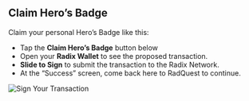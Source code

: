 ## Claim Hero’s Badge

Claim your personal Hero’s Badge like this:

* Tap the **Claim Hero’s Badge** button below
* Open your **Radix Wallet** to see the proposed transaction.
* **Slide to Sign** to submit the transaction to the Radix Network.
* At the “Success” screen, come back here to RadQuest to continue.

![Sign Your Transaction](/quests-images/key/3-KeyImage_SlidetoSign.webp)
